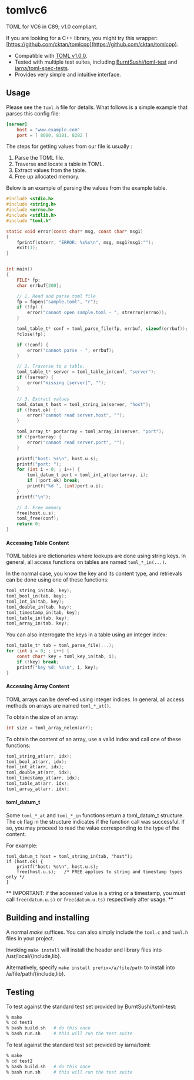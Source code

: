 # tomlvc6

TOML for VC6 in C89; v1.0 compliant.

If you are looking for a C++ library, you might try this wrapper: [https://github.com/cktan/tomlcpp](https://github.com/cktan/tomlcpp).

* Compatible with [TOML v1.0.0](https://toml.io/en/v1.0.0).
* Tested with multiple test suites, including
[BurntSushi/toml-test](https://github.com/BurntSushi/toml-test) and
[iarna/toml-spec-tests](https://github.com/iarna/toml-spec-tests).
* Provides very simple and intuitive interface.


## Usage

Please see the `toml.h` file for details. What follows is a simple example that
parses this config file:

```toml
[server]
	host = "www.example.com"
	port = [ 8080, 8181, 8282 ]
```

The steps for getting values from our file is usually :

1. Parse the TOML file.
2. Traverse and locate a table in TOML.
3. Extract values from the table.
4. Free up allocated memory.

Below is an example of parsing the values from the example table.

```c
#include <stdio.h>
#include <string.h>
#include <errno.h>
#include <stdlib.h>
#include "toml.h"

static void error(const char* msg, const char* msg1)
{
    fprintf(stderr, "ERROR: %s%s\n", msg, msg1?msg1:"");
    exit(1);
}


int main()
{
    FILE* fp;
    char errbuf[200];

    // 1. Read and parse toml file
    fp = fopen("sample.toml", "r");
    if (!fp) {
        error("cannot open sample.toml - ", strerror(errno));
    }

    toml_table_t* conf = toml_parse_file(fp, errbuf, sizeof(errbuf));
    fclose(fp);

    if (!conf) {
        error("cannot parse - ", errbuf);
    }

    // 2. Traverse to a table.
    toml_table_t* server = toml_table_in(conf, "server");
    if (!server) {
        error("missing [server]", "");
    }

    // 3. Extract values
    toml_datum_t host = toml_string_in(server, "host");
    if (!host.ok) {
        error("cannot read server.host", "");
    }

    toml_array_t* portarray = toml_array_in(server, "port");
    if (!portarray) {
        error("cannot read server.port", "");
    }

    printf("host: %s\n", host.u.s);
    printf("port: ");
    for (int i = 0; ; i++) {
        toml_datum_t port = toml_int_at(portarray, i);
        if (!port.ok) break;
        printf("%d ", (int)port.u.i);
    }
    printf("\n");

    // 4. Free memory
    free(host.u.s);
    toml_free(conf);
    return 0;
}
```

#### Accessing Table Content

TOML tables are dictionaries where lookups are done using string keys. In
general, all access functions on tables are named `toml_*_in(...)`.

In the normal case, you know the key and its content type, and retrievals can be done
using one of these functions:
```c
toml_string_in(tab, key);
toml_bool_in(tab, key);
toml_int_in(tab, key);
toml_double_in(tab, key);
toml_timestamp_in(tab, key);
toml_table_in(tab, key);
toml_array_in(tab, key);
```

You can also interrogate the keys in a table using an integer index:
```c
toml_table_t* tab = toml_parse_file(...);
for (int i = 0; ; i++) {
    const char* key = toml_key_in(tab, i);
    if (!key) break;
    printf("key %d: %s\n", i, key);
}
```

#### Accessing Array Content

TOML arrays can be deref-ed using integer indices. In general, all access methods on arrays are named `toml_*_at()`.

To obtain the size of an array:
```c
int size = toml_array_nelem(arr);
```

To obtain the content of an array, use a valid index and call one of these functions:
```c
toml_string_at(arr, idx);
toml_bool_at(arr, idx);
toml_int_at(arr, idx);
toml_double_at(arr, idx);
toml_timestamp_at(arr, idx);
toml_table_at(arr, idx);
toml_array_at(arr, idx);
```

#### toml_datum_t

Some `toml_*_at` and `toml_*_in` functions return a toml_datum_t
structure. The `ok` flag in the structure indicates if the function
call was successful. If so, you may proceed to read the value
corresponding to the type of the content.

For example:
```
toml_datum_t host = toml_string_in(tab, "host");
if (host.ok) {
	printf("host: %s\n", host.u.s);
	free(host.u.s);   /* FREE applies to string and timestamp types only */
}
```

** IMPORTANT: if the accessed value is a string or a timestamp, you must call `free(datum.u.s)` or `free(datum.u.ts)` respectively after usage. **

## Building and installing

A normal *make* suffices. You can also simply include the
`toml.c` and `toml.h` files in your project.

Invoking `make install` will install the header and library files into
/usr/local/{include,lib}.

Alternatively, specify `make install prefix=/a/file/path` to install into
/a/file/path/{include,lib}.

## Testing

To test against the standard test set provided by BurntSushi/toml-test:

```sh
% make
% cd test1
% bash build.sh   # do this once
% bash run.sh     # this will run the test suite
```


To test against the standard test set provided by iarna/toml:

```sh
% make
% cd test2
% bash build.sh   # do this once
% bash run.sh     # this will run the test suite
```
